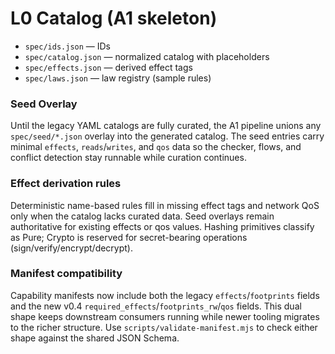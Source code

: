 # L0 Catalog (A1 skeleton)
- `spec/ids.json` — IDs
- `spec/catalog.json` — normalized catalog with placeholders
- `spec/effects.json` — derived effect tags
- `spec/laws.json` — law registry (sample rules)

### Seed Overlay
Until the legacy YAML catalogs are fully curated, the A1 pipeline unions any
`spec/seed/*.json` overlay into the generated catalog. The seed entries carry
minimal `effects`, `reads`/`writes`, and `qos` data so the checker, flows, and
conflict detection stay runnable while curation continues.

### Effect derivation rules
Deterministic name-based rules fill in missing effect tags and network QoS only when the catalog lacks curated data.
Seed overlays remain authoritative for existing effects or qos values.
Hashing primitives classify as Pure; Crypto is reserved for secret-bearing operations (sign/verify/encrypt/decrypt).

### Manifest compatibility
Capability manifests now include both the legacy `effects`/`footprints` fields and the new v0.4 `required_effects`/`footprints_rw`/`qos` fields.
This dual shape keeps downstream consumers running while newer tooling migrates to the richer structure.
Use `scripts/validate-manifest.mjs` to check either shape against the shared JSON Schema.
